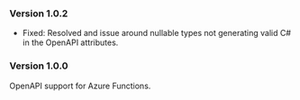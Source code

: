 ### Version 1.0.2

- Fixed: Resolved and issue around nullable types not generating valid C# in the OpenAPI attributes.

### Version 1.0.0

OpenAPI support for Azure Functions.
